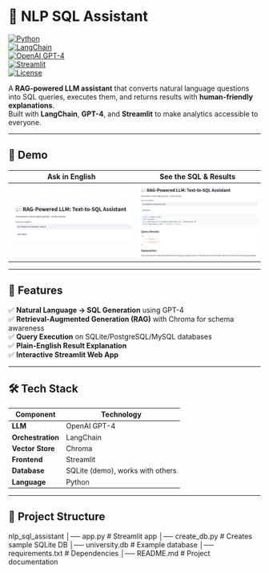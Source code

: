 # 💬 NLP SQL Assistant  
[![Python](https://img.shields.io/badge/Python-3.9+-blue.svg)](https://www.python.org/)  
[![LangChain](https://img.shields.io/badge/LangChain-Framework-orange.svg)](https://www.langchain.com/)  
[![OpenAI GPT-4](https://img.shields.io/badge/OpenAI-GPT--4-green.svg)](https://openai.com/)  
[![Streamlit](https://img.shields.io/badge/Streamlit-App-red.svg)](https://streamlit.io/)  
[![License](https://img.shields.io/badge/License-MIT-lightgrey.svg)](LICENSE)  

A **RAG-powered LLM assistant** that converts natural language questions into SQL queries, executes them, and returns results with **human-friendly explanations**.  
Built with **LangChain**, **GPT-4**, and **Streamlit** to make analytics accessible to everyone.

---

## 📸 Demo

| Ask in English | See the SQL & Results |
|----------------|-----------------------|
| ![Question Demo](demo-question.png) | ![SQL Demo](demo-results.png) |


---

## 🚀 Features
✅ **Natural Language → SQL Generation** using GPT-4  
✅ **Retrieval-Augmented Generation (RAG)** with Chroma for schema awareness  
✅ **Query Execution** on SQLite/PostgreSQL/MySQL databases  
✅ **Plain-English Result Explanation**  
✅ **Interactive Streamlit Web App**  

---

## 🛠️ Tech Stack

| Component  | Technology |
|------------|------------|
| **LLM** | OpenAI GPT-4 |
| **Orchestration** | LangChain |
| **Vector Store** | Chroma |
| **Frontend** | Streamlit |
| **Database** | SQLite (demo), works with others |
| **Language** | Python |

---

## 📂 Project Structure
nlp_sql_assistant
│── app.py # Streamlit app
│── create_db.py # Creates sample SQLite DB
│── university.db # Example database
│── requirements.txt # Dependencies
│── README.md # Project documentation
